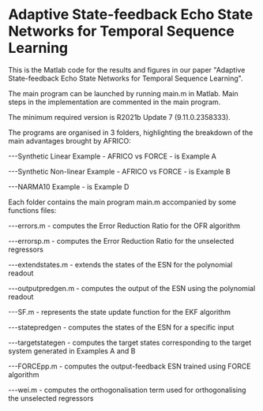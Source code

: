 # Adaptive State-feedback Echo State Networks for Temporal Sequence Learning

This is the Matlab code for the results and figures in our paper "Adaptive State-feedback Echo State Networks for Temporal Sequence Learning".

The main program can be launched by running main.m in Matlab. Main steps in the implementation are commented in the main program.

The minimum required version is R2021b Update 7 (9.11.0.2358333). 

The programs are organised in 3 folders, highlighting the breakdown of the main advantages brought by AFRICO:
  
  ---Synthetic Linear Example - AFRICO vs FORCE - is Example A
  
  ---Synthetic Non-linear Example - AFRICO vs FORCE - is Example B
  
  ---NARMA10 Example - is Example D

Each folder contains the main program main.m accompanied by some functions files:

  ---errors.m - computes the Error Reduction Ratio for the OFR algorithm
  
  ---errorsp.m - computes the Error Reduction Ratio for the unselected regressors
  
  ---extendstates.m - extends the states of the ESN for the polynomial readout
  
  ---outputpredgen.m - computes the output of the ESN using the polynomial readout
  
  ---SF.m - represents the state update function for the EKF algorithm
  
  ---statepredgen - computes the states of the ESN for a specific input
  
  ---targetstategen - computes the target states corresponding to the target system generated in Examples A and B
  
  ---FORCEpp.m - computes the output-feedback ESN trained using FORCE algorithm

  ---wei.m - computes the orthogonalisation term used for orthogonalising the unselected regressors
